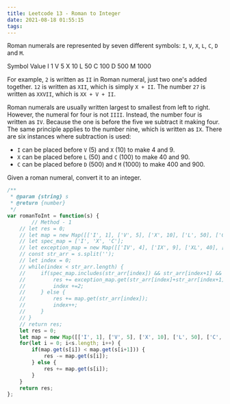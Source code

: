 ```yaml
---
title: Leetcode 13 - Roman to Integer
date: 2021-08-18 01:55:15
tags:
---
```

Roman numerals are represented by seven different symbols: `I`, `V`, `X`, `L`, `C`, `D` and `M`.

Symbol       Value
I             1
V             5
X             10
L             50
C             100
D             500
M             1000

For example, `2` is written as `II` in Roman numeral, just two one's added together. `12` is written as `XII`, which is simply `X + II`. The number `27` is written as `XXVII`, which is `XX + V + II`.

Roman numerals are usually written largest to smallest from left to right. However, the numeral for four is not `IIII`. Instead, the number four is written as `IV`. Because the one is before the five we subtract it making four. The same principle applies to the number nine, which is written as `IX`. There are six instances where subtraction is used:

- `I` can be placed before `V` (5) and `X` (10) to make 4 and 9. 
- `X` can be placed before `L` (50) and `C` (100) to make 40 and 90. 
- `C` can be placed before `D` (500) and `M` (1000) to make 400 and 900.

Given a roman numeral, convert it to an integer.

```javascript
/**
 * @param {string} s
 * @return {number}
 */
var romanToInt = function(s) {
 		// Method - 1 
    // let res = 0;
    // let map = new Map([['I', 1], ['V', 5], ['X', 10], ['L', 50], ['C', 100], ['D', 500], ['M', 1000]]);
    // let spec_map = ['I', 'X', 'C'];
    // let exception_map = new Map([['IV', 4], ['IX', 9], ['XL', 40], ['XC', 90], ['CD', 400], ['CM', 900]]);
    // const str_arr = s.split('');
    // let index = 0;
    // while(index < str_arr.length) {
    //     if(spec_map.includes(str_arr[index]) && str_arr[index+1] && exception_map.has(str_arr[index]+str_arr[index+1])) {
    //         res += exception_map.get(str_arr[index]+str_arr[index+1]);
    //         index +=2;
    //     } else {
    //         res += map.get(str_arr[index]);
    //         index++;
    //     }
    // }
    // return res;
    let res = 0;
    let map = new Map([['I', 1], ['V', 5], ['X', 10], ['L', 50], ['C', 100], ['D', 500], ['M', 1000]]);
    for(let i = 0; i<s.length; i++) {
        if(map.get(s[i]) < map.get(s[i+1])) {
            res -= map.get(s[i]);
        } else {
            res += map.get(s[i]);
        }
    }
    return res;  
};
```